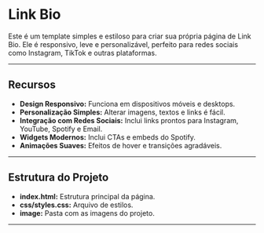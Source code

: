 ﻿# Link Bio

Este é um template simples e estiloso para criar sua própria página de Link Bio. Ele é responsivo, leve e personalizável, perfeito para redes sociais como Instagram, TikTok e outras plataformas.

---

## Recursos

- **Design Responsivo:** Funciona em dispositivos móveis e desktops.
- **Personalização Simples:** Alterar imagens, textos e links é fácil.
- **Integração com Redes Sociais:** Inclui links prontos para Instagram, YouTube, Spotify e Email.
- **Widgets Modernos:** Inclui CTAs e embeds do Spotify.
- **Animações Suaves:** Efeitos de hover e transições agradáveis.

---

## Estrutura do Projeto

- **index.html:** Estrutura principal da página.
- **css/styles.css:** Arquivo de estilos.
- **image:** Pasta com as imagens do projeto.

---
